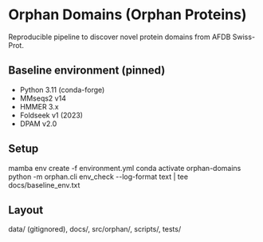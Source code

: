 # Orphan Domains (Orphan Proteins)

Reproducible pipeline to discover novel protein domains from AFDB Swiss-Prot.

## Baseline environment (pinned)
- Python 3.11 (conda-forge)
- MMseqs2 v14
- HMMER 3.x
- Foldseek v1 (2023)
- DPAM v2.0

## Setup
mamba env create -f environment.yml
conda activate orphan-domains
python -m orphan.cli env_check --log-format text | tee docs/baseline_env.txt

## Layout
data/ (gitignored), docs/, src/orphan/, scripts/, tests/
